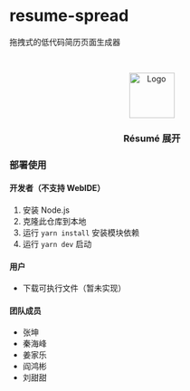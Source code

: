 # resume-spread

拖拽式的低代码简历页面生成器

<!-- PROJECT LOGO -->
<br />

<p align="center">
  <a href="https://codeup.aliyun.com/6212f97e74c3f3b550746f5d/resume-spread">
    <img src="https://codeup.aliyun.com/6212f97e74c3f3b550746f5d/resume-spread/raw/master/public/logo512.png" alt="Logo" width="80" height="80">
  </a>

  <h3 align="center">Résumé 展开</h3>

</p>

### 部署使用

#### 开发者（不支持 WebIDE）

1. 安装 Node.js
2. 克隆此仓库到本地
3. 运行 `yarn install` 安装模块依赖
4. 运行 `yarn dev` 启动

#### 用户

- 下载可执行文件（暂未实现）

#### 团队成员

- 张坤
- 秦海峰
- 姜家乐
- 阎鸿彬
- 刘甜甜
